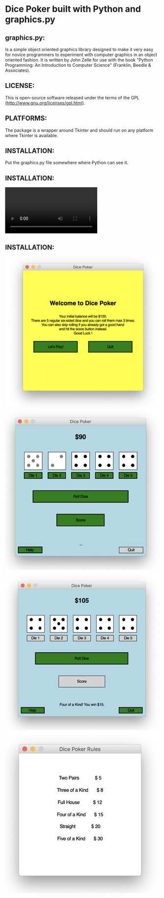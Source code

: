 # Dice Poker built with Python and graphics.py

## graphics.py:
Is a simple object oriented graphics library designed to make it very easy for novice programmers to experiment with computer graphics in an object oriented fashion. It is written by John Zelle for use with the book "Python Programming: An Introduction to Computer Science" (Franklin, Beedle & Associates).

## LICENSE:
This is open-source software released under the terms of the
GPL (http://www.gnu.org/licenses/gpl.html).

## PLATFORMS: 
The package is a wrapper around Tkinter and should run on
any platform where Tkinter is available.

## INSTALLATION: 
Put the graphics.py file somewhere where Python can see it.


## INSTALLATION: 

![About](images/dice-poker.mp4)


## INSTALLATION: 

![About](images/dice-poker1.png)
![About](images/dice-poker2.png)
![About](images/dice-poker3.png)
![About](images/dice-poker4.png)